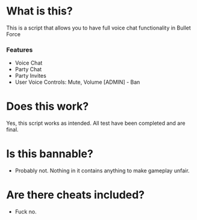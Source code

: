 # What is this?

This is a script that allows you to have full voice chat functionality in Bullet Force

### Features
- Voice Chat
- Party Chat
- Party Invites
- User Voice Controls: Mute, Volume [ADMIN] - Ban

# Does this work?

Yes, this script works as intended. All test have been completed and are final.

# Is this bannable?
- Probably not. Nothing in it contains anything to make gameplay unfair.
  
# Are there cheats included? 
- Fuck no.
